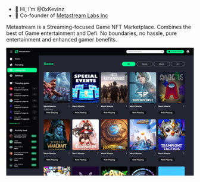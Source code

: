 - 👋 Hi, I’m @0xKevinz
- 🌱 Co-founder of <a target="_blank" href="https://metastream.network"> Metastream Labs Inc </a>

Metastream is a Streaming-focused Game NFT Marketplace. Combines the best of Game entertainment and Defi. No boundaries, no hassle, pure entertainment and enhanced gamer benefits.


<img src="./cover.jpg"/>
